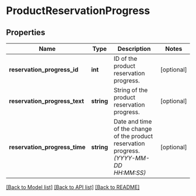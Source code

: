 # ProductReservationProgress

## Properties
Name | Type | Description | Notes
------------ | ------------- | ------------- | -------------
**reservation_progress_id** | **int** | ID of the product reservation progress. | [optional] 
**reservation_progress_text** | **string** | String of the product reservation progress. | [optional] 
**reservation_progress_time** | **string** | Date and time of the change of the product reservation progress. *(YYYY-MM-DD HH:MM:SS)* | [optional] 

[[Back to Model list]](../../README.md#documentation-for-models) [[Back to API list]](../../README.md#documentation-for-api-endpoints) [[Back to README]](../../README.md)

